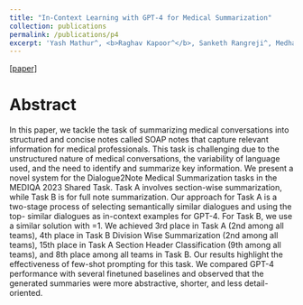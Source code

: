 ```yaml
---
title: "In-Context Learning with GPT-4 for Medical Summarization"
collection: publications
permalink: /publications/p4
excerpt: 'Yash Mathur^, <b>Raghav Kapoor^</b>, Sanketh Rangreji^, Medha Palavalli^, Amanda Bertsch, Matthew R. Gormley.<br />^ Denotes equal contribution.<br /> ACL ClinicalNLP, Toronto, Canada [2023]'
---
```


[[paper]]()

Abstract
======

In this paper, we tackle the task of summarizing medical conversations into structured and concise notes called SOAP notes that capture relevant information for medical professionals. This task is challenging due to the unstructured nature of medical conversations, the variability of language used, and the need to identify and summarize key information. We present a novel system for the Dialogue2Note Medical Summarization tasks in the MEDIQA 2023 Shared Task. Task A involves section-wise summarization, while Task B is for full note summarization. Our approach for Task A is a two-stage process of selecting semantically similar dialogues and using the top-
 similar dialogues as in-context examples for GPT-4. For Task B, we use a similar solution with 
=1. We achieved 3rd place in Task A (2nd among all teams), 4th place in Task B Division Wise Summarization (2nd among all teams), 15th place in Task A Section Header Classification (9th among all teams), and 8th place among all teams in Task B. Our results highlight the effectiveness of few-shot prompting for this task. We compared GPT-4 performance with several finetuned baselines and observed that the generated summaries were more abstractive, shorter, and less detail-oriented.
